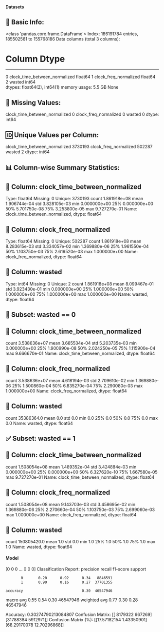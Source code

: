 #### Datasets

🧾 Basic Info:
------------------------------------------------------------
<class 'pandas.core.frame.DataFrame'>
Index: 186191784 entries, 185502581 to 155768186
Data columns (total 3 columns):
 #   Column                         Dtype  
---  ------                         -----  
 0   clock_time_between_normalized  float64
 1   clock_freq_normalized          float64
 2   wasted                         int64  
dtypes: float64(2), int64(1)
memory usage: 5.5 GB
None

📌 Missing Values:
------------------------------------------------------------
clock_time_between_normalized    0
clock_freq_normalized            0
wasted                           0
dtype: int64

🆔 Unique Values per Column:
------------------------------------------------------------
clock_time_between_normalized    3730193
clock_freq_normalized             502287
wasted                                 2
dtype: int64

📊 Column-wise Summary Statistics:
------------------------------------------------------------

🔹 Column: clock_time_between_normalized
----------------------------------------
Type: float64
Missing: 0
Unique: 3730193
count    1.861918e+08
mean     1.906744e-04
std      3.828105e-03
min      0.000000e+00
25%      0.000000e+00
50%      5.701750e-08
75%      3.253800e-05
max      9.727270e-01
Name: clock_time_between_normalized, dtype: float64

🔹 Column: clock_freq_normalized
----------------------------------------
Type: float64
Missing: 0
Unique: 502287
count    1.861918e+08
mean     8.283615e-03
std      3.334057e-02
min      1.369880e-06
25%      1.961550e-04
50%      1.103750e-03
75%      2.619520e-03
max      1.000000e+00
Name: clock_freq_normalized, dtype: float64

🔹 Column: wasted
----------------------------------------
Type: int64
Missing: 0
Unique: 2
count    1.861918e+08
mean     8.099467e-01
std      3.923430e-01
min      0.000000e+00
25%      1.000000e+00
50%      1.000000e+00
75%      1.000000e+00
max      1.000000e+00
Name: wasted, dtype: float64

🚫 Subset: wasted == 0
------------------------------------------------------------

🔹 Column: clock_time_between_normalized
----------------------------------------
count    3.538636e+07
mean     3.685534e-04
std      5.203735e-03
min      0.000000e+00
25%      1.900990e-08
50%      2.024250e-05
75%      1.115900e-04
max      9.666670e-01
Name: clock_time_between_normalized, dtype: float64

🔹 Column: clock_freq_normalized
----------------------------------------
count    3.538636e+07
mean     4.618194e-03
std      2.709610e-02
min      1.369880e-06
25%      1.500860e-04
50%      6.835270e-04
75%      2.290080e-03
max      1.000000e+00
Name: clock_freq_normalized, dtype: float64

🔹 Column: wasted
----------------------------------------
count    35386364.0
mean            0.0
std             0.0
min             0.0
25%             0.0
50%             0.0
75%             0.0
max             0.0
Name: wasted, dtype: float64

✅ Subset: wasted == 1
------------------------------------------------------------

🔹 Column: clock_time_between_normalized
----------------------------------------
count    1.508054e+08
mean     1.489352e-04
std      3.424884e-03
min      0.000000e+00
25%      0.000000e+00
50%      6.327620e-10
75%      1.667580e-05
max      9.727270e-01
Name: clock_time_between_normalized, dtype: float64

🔹 Column: clock_freq_normalized
----------------------------------------
count    1.508054e+08
mean     9.143703e-03
std      3.458695e-02
min      1.369880e-06
25%      2.270660e-04
50%      1.103750e-03
75%      2.699060e-03
max      1.000000e+00
Name: clock_freq_normalized, dtype: float64

🔹 Column: wasted
----------------------------------------
count    150805420.0
mean             1.0
std              0.0
min              1.0
25%              1.0
50%              1.0
75%              1.0
max              1.0
Name: wasted, dtype: float64
#### Model
[0 0 0 ... 0 0 0]
Classification Report:
              precision    recall  f1-score   support

           0       0.20      0.92      0.34   8846591
           1       0.90      0.16      0.27  37701355

    accuracy                           0.30  46547946
   macro avg       0.55      0.54      0.30  46547946
weighted avg       0.77      0.30      0.28  46547946

Accuracy: 0.30274790213084807
Confusion Matrix:
[[ 8179322   667269]
 [31788384  5912971]]
Confusion Matrix (%):
[[17.57182154  1.43350901]
 [68.29170078 12.70296868]]
